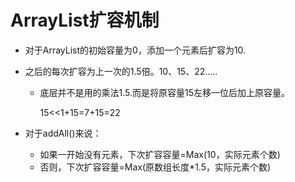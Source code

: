 # ArrayList扩容机制

- 对于ArrayList的初始容量为0，添加一个元素后扩容为10.

- 之后的每次扩容为上一次的1.5倍。10、15、22.....

  - 底层并不是用的乘法1.5.而是将原容量15左移一位后加上原容量。

    15<<1+15=7+15=22

- 对于addAll()来说：

  - 如果一开始没有元素，下次扩容容量=Max(10，实际元素个数)
  - 否则，下次扩容容量=Max(原数组长度*1.5，实际元素个数)